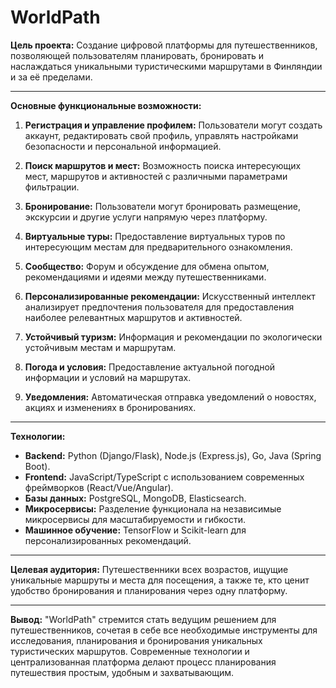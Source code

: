 # WorldPath

**Цель проекта:** Создание цифровой платформы для путешественников, позволяющей пользователям планировать, бронировать и наслаждаться уникальными туристическими маршрутами в Финляндии и за её пределами.

---

**Основные функциональные возможности:**

1. **Регистрация и управление профилем:** Пользователи могут создать аккаунт, редактировать свой профиль, управлять настройками безопасности и персональной информацией.

2. **Поиск маршрутов и мест:** Возможность поиска интересующих мест, маршрутов и активностей с различными параметрами фильтрации.

3. **Бронирование:** Пользователи могут бронировать размещение, экскурсии и другие услуги напрямую через платформу.

4. **Виртуальные туры:** Предоставление виртуальных туров по интересующим местам для предварительного ознакомления.

5. **Сообщество:** Форум и обсуждение для обмена опытом, рекомендациями и идеями между путешественниками.

6. **Персонализированные рекомендации:** Искусственный интеллект анализирует предпочтения пользователя для предоставления наиболее релевантных маршрутов и активностей.

7. **Устойчивый туризм:** Информация и рекомендации по экологически устойчивым местам и маршрутам.

8. **Погода и условия:** Предоставление актуальной погодной информации и условий на маршрутах.

9. **Уведомления:** Автоматическая отправка уведомлений о новостях, акциях и изменениях в бронированиях.

---

**Технологии:** 

- **Backend:** Python (Django/Flask), Node.js (Express.js), Go, Java (Spring Boot).
- **Frontend:** JavaScript/TypeScript с использованием современных фреймворков (React/Vue/Angular).
- **Базы данных:** PostgreSQL, MongoDB, Elasticsearch.
- **Микросервисы:** Разделение функционала на независимые микросервисы для масштабируемости и гибкости.
- **Машинное обучение:** TensorFlow и Scikit-learn для персонализированных рекомендаций.

---

**Целевая аудитория:** Путешественники всех возрастов, ищущие уникальные маршруты и места для посещения, а также те, кто ценит удобство бронирования и планирования через одну платформу.

---

**Вывод:** "WorldPath" стремится стать ведущим решением для путешественников, сочетая в себе все необходимые инструменты для исследования, планирования и бронирования уникальных туристических маршрутов. Современные технологии и централизованная платформа делают процесс планирования путешествия простым, удобным и захватывающим.
